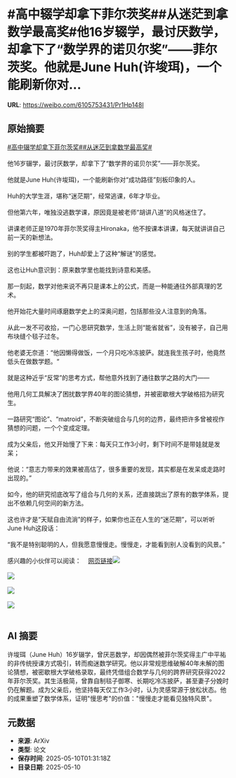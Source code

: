 # #高中辍学却拿下菲尔茨奖##从迷茫到拿数学最高奖#他16岁辍学，最讨厌数学，却拿下了“数学界的诺贝尔奖”——菲尔茨奖。他就是June Huh(许埈珥)，一个能刷新你对...

**URL**: https://weibo.com/6105753431/Pr1Hp148I

## 原始摘要

<a href="https://m.weibo.cn/search?containerid=231522type%3D1%26t%3D10%26q%3D%23%E9%AB%98%E4%B8%AD%E8%BE%8D%E5%AD%A6%E5%8D%B4%E6%8B%BF%E4%B8%8B%E8%8F%B2%E5%B0%94%E8%8C%A8%E5%A5%96%23&amp;extparam=%23%E9%AB%98%E4%B8%AD%E8%BE%8D%E5%AD%A6%E5%8D%B4%E6%8B%BF%E4%B8%8B%E8%8F%B2%E5%B0%94%E8%8C%A8%E5%A5%96%23" data-hide=""><span class="surl-text">#高中辍学却拿下菲尔茨奖#</span></a><a href="https://m.weibo.cn/search?containerid=231522type%3D1%26t%3D10%26q%3D%23%E4%BB%8E%E8%BF%B7%E8%8C%AB%E5%88%B0%E6%8B%BF%E6%95%B0%E5%AD%A6%E6%9C%80%E9%AB%98%E5%A5%96%23&amp;extparam=%23%E4%BB%8E%E8%BF%B7%E8%8C%AB%E5%88%B0%E6%8B%BF%E6%95%B0%E5%AD%A6%E6%9C%80%E9%AB%98%E5%A5%96%23" data-hide=""><span class="surl-text">#从迷茫到拿数学最高奖#</span></a><br><br>他16岁辍学，最讨厌数学，却拿下了“数学界的诺贝尔奖”——菲尔茨奖。<br><br>他就是June Huh(许埈珥)，一个能刷新你对“成功路径”刻板印象的人。<br><br>Huh的大学生涯，堪称“迷茫期”，经常逃课，6年才毕业。<br><br>但他第六年，唯独没逃数学课，原因竟是被老师“胡讲八道”的风格迷住了。<br><br>讲课老师正是1970年菲尔茨奖得主Hironaka，他不按课本讲课，每天就讲讲自己前一天的新想法。  <br><br>别的学生都被吓跑了，Huh却爱上了这种“解谜”的感觉。<br><br>这也让Huh意识到：原来数学里也能找到诗意和美感。<br><br>那一刻起，数学对他来说不再只是课本上的公式，而是一种能通往外部真理的艺术。<br><br>他开始花大量时间琢磨数学史上的深奥问题，包括那些没人注意到的角落。<br><br>从此一发不可收拾，一门心思研究数学，生活上则“能省就省”，没有被子，自己用布块缝个毯子过冬。<br><br>他老婆无奈道：“他因懒得做饭，一个月只吃冷冻披萨。就连我生孩子时，他竟然低头在做数学题。“<br><br>就是这种近乎“反常”的思考方式，帮他意外找到了通往数学之路的大门——<br><br>他用几何工具解决了困扰数学界40年的图论猜想，并被密歇根大学破格招为研究生。<br><br>一路研究“图论”、“matroid”，不断突破组合与几何的边界，最终把许多曾被视作猜想的问题，一个个变成定理。<br><br>成为父亲后，他又开始慢了下来：每天只工作3小时，剩下时间不是带娃就是发呆；<br><br>他说：“意志力带来的效果被高估了，很多重要的发现，其实都是在发呆或走路时出现的。”<br><br>如今，他的研究彻底改写了组合与几何的关系，还直接跳出了原有的数学体系，提出不依赖几何空间的新方法。<br><br>这也许才是“天赋自由流淌”的样子，如果你也正在人生的“迷茫期”，可以听听June Huh这段话：<br><br>“我不是特别聪明的人，但我愿意慢慢走。慢慢走，才能看到别人没看到的风景。”<br><br>感兴趣的小伙伴可以阅读：<a href="https://weibo.cn/sinaurl?u=https%3A%2F%2Fwww.quantamagazine.org%2Fjune-huh-high-school-dropout-wins-the-fields-medal-20220705%2F" data-hide=""><span class="url-icon"><img style="width: 1rem;height: 1rem" src="https://h5.sinaimg.cn/upload/2015/09/25/3/timeline_card_small_web_default.png" referrerpolicy="no-referrer"></span><span class="surl-text">网页链接</span></a><img style="" src="https://tvax2.sinaimg.cn/large/006Fd7o3gy1i199upwuxjj30zk0k0h77.jpg" referrerpolicy="no-referrer"><br><br><img style="" src="https://tvax1.sinaimg.cn/large/006Fd7o3gy1i199uqw2dvj318g0zjx57.jpg" referrerpolicy="no-referrer"><br><br><img style="" src="https://tvax4.sinaimg.cn/large/006Fd7o3gy1i199urex9ej30zk0jltu4.jpg" referrerpolicy="no-referrer"><br><br><img style="" src="https://tvax3.sinaimg.cn/large/006Fd7o3gy1i199utg1wij31jk0vfe81.jpg" referrerpolicy="no-referrer"><br><br>

## AI 摘要

许埈珥（June Huh）16岁辍学，曾厌恶数学，却因偶然被菲尔茨奖得主广中平祐的非传统授课方式吸引，转而痴迷数学研究。他以非常规思维破解40年未解的图论猜想，被密歇根大学破格录取，最终凭借组合数学与几何的跨界研究获得2022年菲尔茨奖。其生活极简，曾靠自制毯子御寒、长期吃冷冻披萨，甚至妻子分娩时仍在解题。成为父亲后，他坚持每天仅工作3小时，认为灵感常源于放松状态。他的成果重塑了数学体系，证明"慢思考"的价值："慢慢走才能看见独特风景"。

## 元数据

- **来源**: ArXiv
- **类型**: 论文
- **保存时间**: 2025-05-10T01:31:18Z
- **目录日期**: 2025-05-10
